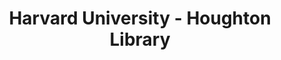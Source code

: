 ---
layout: repo
title: "Harvard University - Houghton Library"
id: 18165
permalink: repos/18165/
---